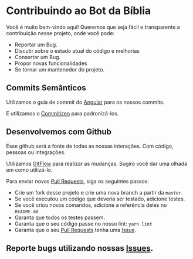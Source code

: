 # Contribuindo ao Bot da Bíblia

Você é muito bem-vindo aqui! Queremos que seja fácil e transparente a contribuição nesse projeto, onde você pode:

- Reportar um Bug.
- Discutir sobre o estado atual do código e melhorias
- Consertar um Bug.
- Propor novas funcionalidades
- Se tornar um mantenedor do projeto.

## Commits Semânticos

Utilizamos o guia de commit do [Angular](https://github.com/angular/angular.js/blob/master/DEVELOPERS.md#-git-commit-guidelines) para os nossos commits.

E utilizamos o [Commitizen](https://github.com/commitizen/cz-cli) para padronizá-los.

## Desenvolvemos com Github

Esse github será a fonte de todas as nossas interações. Com código, pessoas ou integrações.

Utilizamos [GitFlow](https://guides.github.com/introduction/flow/index.html) para realizar as mudanças. Sugiro você dar uma olhada em como utilizá-lo.

Para enviar novos [Pull Requests](https://docs.github.com/en/github/collaborating-with-pull-requests/proposing-changes-to-your-work-with-pull-requests/about-pull-requests), siga os seguintes passos:

- Crie um fork desse projeto e crie uma nova branch a partir da `master`.
- Se você executou um código que deveria ser testado, adicione testes.
- Se você criou novos comandos, adicione a referência deles no `README.md`
- Garanta que todos os testes passem.
- Garanta que o seu código passe no nosso lint: `yarn lint`
- Garanta que o seu [Pull Requests](https://docs.github.com/en/github/collaborating-with-pull-requests/proposing-changes-to-your-work-with-pull-requests/about-pull-requests) tenha uma [Issue](https://docs.github.com/en/issues/tracking-your-work-with-issues/creating-an-issue).

## Reporte bugs utilizando nossas [Issues](https://docs.github.com/en/issues/tracking-your-work-with-issues/creating-an-issue).